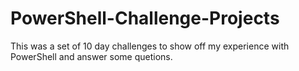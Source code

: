 # PowerShell-Challenge-Projects
This was a set of 10 day challenges to show off my experience with PowerShell and answer some quetions.
